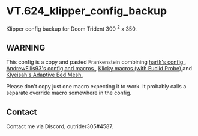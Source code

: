 # VT.624_klipper_config_backup

Klipper config backup for Doom Trident 300 <sup>2</sup> x 350.

## WARNING

This config is a copy and pasted Frankenstein combining <a href="https://github.com/Hartk-PrinterConfigs/LDOv2Config"> hartk's config </a> , <a href="https://github.com/AndrewEllis93"> AndrewEllis93's config and macros </a>, <a href="https://github.com/jlas1/Klicky-Probe"> Klicky macros (with Euclid Probe) </a> and <a href="https://github.com/kyleisah/Klipper-Adaptive-Meshing-Purging"> Klyeisah's Adaptive Bed Mesh. </a>

Please don't copy just one macro expecting it to work. It probably calls a separate override macro somewhere in the config.


## Contact

Contact me via Discord, outrider305#4587.